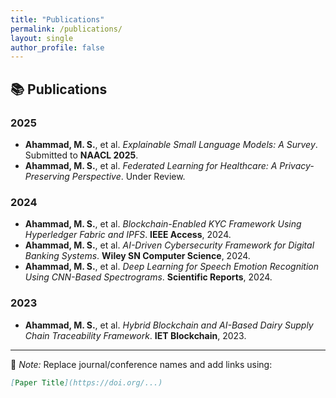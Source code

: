 ```yaml
---
title: "Publications"
permalink: /publications/
layout: single
author_profile: false
---
```


## 📚 Publications

### 2025
- **Ahammad, M. S.**, et al. *Explainable Small Language Models: A Survey*. Submitted to **NAACL 2025**.
- **Ahammad, M. S.**, et al. *Federated Learning for Healthcare: A Privacy-Preserving Perspective*. Under Review.

### 2024
- **Ahammad, M. S.**, et al. *Blockchain-Enabled KYC Framework Using Hyperledger Fabric and IPFS*. **IEEE Access**, 2024.
- **Ahammad, M. S.**, et al. *AI-Driven Cybersecurity Framework for Digital Banking Systems*. **Wiley SN Computer Science**, 2024.
- **Ahammad, M. S.**, et al. *Deep Learning for Speech Emotion Recognition Using CNN-Based Spectrograms*. **Scientific Reports**, 2024.

### 2023
- **Ahammad, M. S.**, et al. *Hybrid Blockchain and AI-Based Dairy Supply Chain Traceability Framework*. **IET Blockchain**, 2023.

---

🧠 *Note:* Replace journal/conference names and add links using:
```markdown
[Paper Title](https://doi.org/...)
